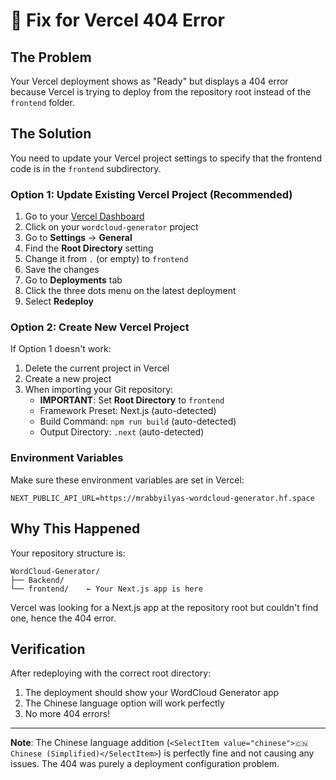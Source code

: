 # 🔧 Fix for Vercel 404 Error

## The Problem
Your Vercel deployment shows as "Ready" but displays a 404 error because Vercel is trying to deploy from the repository root instead of the `frontend` folder.

## The Solution
You need to update your Vercel project settings to specify that the frontend code is in the `frontend` subdirectory.

### Option 1: Update Existing Vercel Project (Recommended)

1. Go to your [Vercel Dashboard](https://vercel.com/dashboard)
2. Click on your `wordcloud-generator` project
3. Go to **Settings** → **General**
4. Find the **Root Directory** setting
5. Change it from `.` (or empty) to `frontend`
6. Save the changes
7. Go to **Deployments** tab
8. Click the three dots menu on the latest deployment
9. Select **Redeploy**

### Option 2: Create New Vercel Project

If Option 1 doesn't work:

1. Delete the current project in Vercel
2. Create a new project
3. When importing your Git repository:
   - **IMPORTANT**: Set **Root Directory** to `frontend`
   - Framework Preset: Next.js (auto-detected)
   - Build Command: `npm run build` (auto-detected)
   - Output Directory: `.next` (auto-detected)

### Environment Variables

Make sure these environment variables are set in Vercel:

```
NEXT_PUBLIC_API_URL=https://mrabbyilyas-wordcloud-generator.hf.space
```

## Why This Happened

Your repository structure is:
```
WordCloud-Generator/
├── Backend/
└── frontend/    ← Your Next.js app is here
```

Vercel was looking for a Next.js app at the repository root but couldn't find one, hence the 404 error.

## Verification

After redeploying with the correct root directory:
1. The deployment should show your WordCloud Generator app
2. The Chinese language option will work perfectly
3. No more 404 errors!

---

**Note**: The Chinese language addition (`<SelectItem value="chinese">🇨🇳 Chinese (Simplified)</SelectItem>`) is perfectly fine and not causing any issues. The 404 was purely a deployment configuration problem.